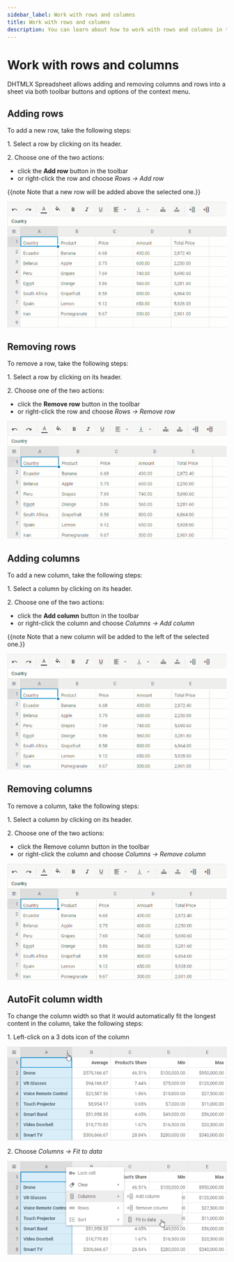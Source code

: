 ```yaml
---
sidebar_label: Work with rows and columns
title: Work with rows and columns
description: You can learn about how to work with rows and columns in the documentation of the DHTMLX JavaScript Spreadsheet library. Browse developer guides and API reference, try out code examples and live demos, and download a free 30-day evaluation version of DHTMLX Spreadsheet.
---
```


# Work with rows and columns

DHTMLX Spreadsheet allows adding and removing columns and rows into a sheet via both toolbar buttons and options of the context menu.

## Adding rows

To add a new row, take the following steps:

1\. Select a row by clicking on its header.

2\. Choose one of the two actions:

- click the **Add row** button in the toolbar
- or right-click the row and choose *Rows -> Add row*

{{note Note that a new row will be added above the selected one.}}

![Adding rows](assets/adding_rows.gif)

## Removing rows

To remove a row, take the following steps:

1\. Select a row by clicking on its header.

2\. Choose one of the two actions:

- click the **Remove row** button in the toolbar
- or right-click the row and choose *Rows -> Remove row*

![Removing rows](assets/removing_rows.gif)

## Adding columns

To add a new column, take the following steps:

1\. Select a column by clicking on its header.

2\. Choose one of the two actions:

- click the **Add column** button in the toolbar
- or right-click the column and choose *Columns -> Add column*

{{note Note that a new column will be added to the left of the selected one.}}

![Adding columns](assets/adding_cols.gif)

## Removing columns

To remove a column, take the following steps:

1\. Select a column by clicking on its header.

2\. Choose one of the two actions:

- click the Remove column button in the toolbar
- or right-click the column and choose *Columns -> Remove column*

![Removing columns](assets/removing_cols.gif)

## AutoFit column width

To change the column width so that it would automatically fit the longest content in the column, take the following steps:

1\. Left-click on a 3 dots icon of the column

![Column context menu](assets/column_context_menu.png)

2\. Choose *Columns -> Fit to data*

![Autofit column width](assets/column_autofit.png)